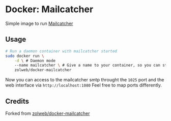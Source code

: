 Docker: Mailcatcher
===================

Simple image to run [Mailcatcher](http://mailcatcher.me/)

Usage
-----

```sh
# Run a daemon container with mailcatcher started
sudo docker run \
    -d \ # Daemon mode
    --name mailcatcher \ # Give a name to your container, so you can start/stop or link it later
    zolweb/docker-mailcatcher
```

Now you can access to the mailcatcher smtp throught the `1025` port and the web interface via `http://localhost:1080`
Feel free to map ports differently.

Credits
-------

Forked from [zolweb/docker-mailcatcher](https://github.com/zolweb/docker-mailcatcher)
